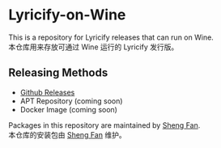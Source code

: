 # Lyricify-on-Wine
This is a repository for Lyricify releases that can run on Wine.  
本仓库用来存放可通过 Wine 运行的 Lyricify 发行版。

## Releasing Methods
- [Github Releases](https://github.com/Lyricify/Lyricify-on-Wine/releases)
- APT Repository (coming soon)
- Docker Image (coming soon)

Packages in this repository are maintained by [Sheng Fan](https://github.com/fred913).  
本仓库的安装包由 [Sheng Fan](https://github.com/fred913) 维护。  
